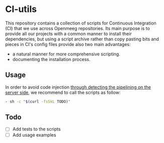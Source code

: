 CI-utils
========

This repository contains a collection of scripts for Continuous Integration (CI)
that we use across Openmeeg repositories.
Its main purpose is to provide all our projects with a common manner to install
their dependencies, but using a script archive rather than copy pasting bits and
pieces in CI's config files provide also two main advantages:

- a natural manner for more comprehensive scripting.
- documenting the installation process.

Usage
-----
In order to avoid code injection [through detecting the pipelining on the server side](https://www.idontplaydarts.com/2016/04/detecting-curl-pipe-bash-server-side/), we recommend to call the scripts as follow:
```sh
- sh -c "$(curl -fsSkL TODO)"
```

Todo
----

-[ ] Add tests to the scripts
-[ ] Add usage examples
